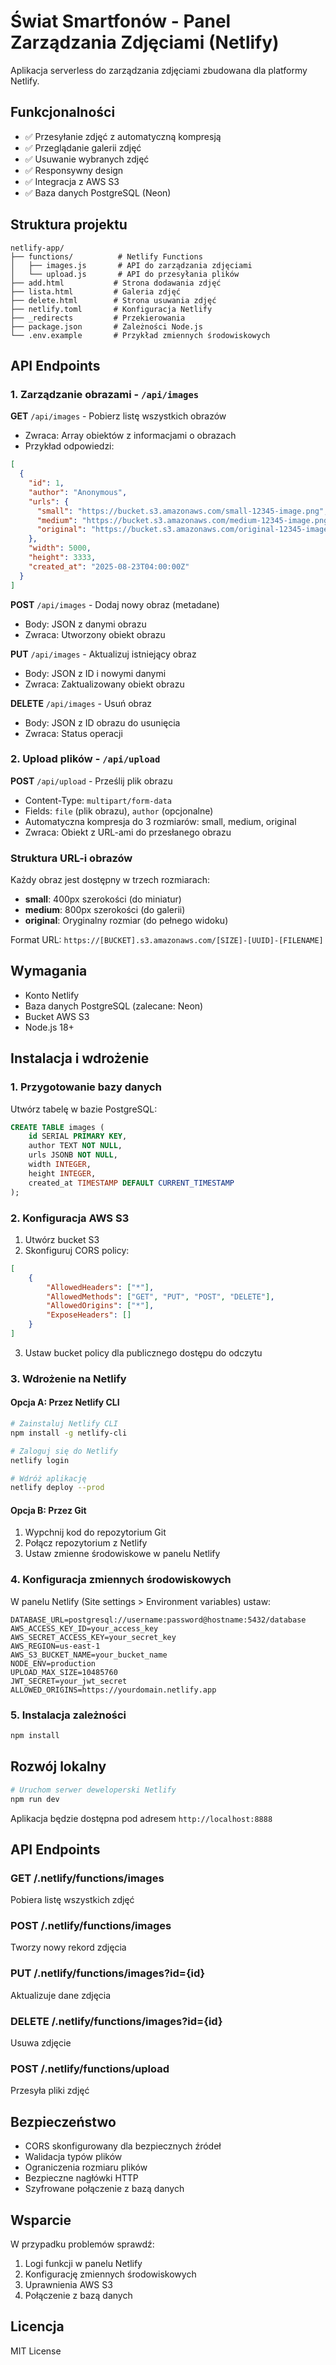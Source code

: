 # Świat Smartfonów - Panel Zarządzania Zdjęciami (Netlify)

Aplikacja serverless do zarządzania zdjęciami zbudowana dla platformy Netlify.

## Funkcjonalności

- ✅ Przesyłanie zdjęć z automatyczną kompresją
- ✅ Przeglądanie galerii zdjęć
- ✅ Usuwanie wybranych zdjęć
- ✅ Responsywny design
- ✅ Integracja z AWS S3
- ✅ Baza danych PostgreSQL (Neon)

## Struktura projektu

```
netlify-app/
├── functions/          # Netlify Functions
│   ├── images.js       # API do zarządzania zdjęciami
│   └── upload.js       # API do przesyłania plików
├── add.html           # Strona dodawania zdjęć
├── lista.html         # Galeria zdjęć
├── delete.html        # Strona usuwania zdjęć
├── netlify.toml       # Konfiguracja Netlify
├── _redirects         # Przekierowania
├── package.json       # Zależności Node.js
└── .env.example       # Przykład zmiennych środowiskowych
```

## API Endpoints

### 1. Zarządzanie obrazami - `/api/images`

**GET** `/api/images` - Pobierz listę wszystkich obrazów
- Zwraca: Array obiektów z informacjami o obrazach
- Przykład odpowiedzi:
```json
[
  {
    "id": 1,
    "author": "Anonymous",
    "urls": {
      "small": "https://bucket.s3.amazonaws.com/small-12345-image.png",
      "medium": "https://bucket.s3.amazonaws.com/medium-12345-image.png",
      "original": "https://bucket.s3.amazonaws.com/original-12345-image.png"
    },
    "width": 5000,
    "height": 3333,
    "created_at": "2025-08-23T04:00:00Z"
  }
]
```

**POST** `/api/images` - Dodaj nowy obraz (metadane)
- Body: JSON z danymi obrazu
- Zwraca: Utworzony obiekt obrazu

**PUT** `/api/images` - Aktualizuj istniejący obraz
- Body: JSON z ID i nowymi danymi
- Zwraca: Zaktualizowany obiekt obrazu

**DELETE** `/api/images` - Usuń obraz
- Body: JSON z ID obrazu do usunięcia
- Zwraca: Status operacji

### 2. Upload plików - `/api/upload`

**POST** `/api/upload` - Prześlij plik obrazu
- Content-Type: `multipart/form-data`
- Fields: `file` (plik obrazu), `author` (opcjonalne)
- Automatyczna kompresja do 3 rozmiarów: small, medium, original
- Zwraca: Obiekt z URL-ami do przesłanego obrazu

### Struktura URL-i obrazów

Każdy obraz jest dostępny w trzech rozmiarach:
- **small**: 400px szerokości (do miniatur)
- **medium**: 800px szerokości (do galerii)
- **original**: Oryginalny rozmiar (do pełnego widoku)

Format URL: `https://[BUCKET].s3.amazonaws.com/[SIZE]-[UUID]-[FILENAME]`

## Wymagania

- Konto Netlify
- Baza danych PostgreSQL (zalecane: Neon)
- Bucket AWS S3
- Node.js 18+

## Instalacja i wdrożenie

### 1. Przygotowanie bazy danych

Utwórz tabelę w bazie PostgreSQL:

```sql
CREATE TABLE images (
    id SERIAL PRIMARY KEY,
    author TEXT NOT NULL,
    urls JSONB NOT NULL,
    width INTEGER,
    height INTEGER,
    created_at TIMESTAMP DEFAULT CURRENT_TIMESTAMP
);
```

### 2. Konfiguracja AWS S3

1. Utwórz bucket S3
2. Skonfiguruj CORS policy:

```json
[
    {
        "AllowedHeaders": ["*"],
        "AllowedMethods": ["GET", "PUT", "POST", "DELETE"],
        "AllowedOrigins": ["*"],
        "ExposeHeaders": []
    }
]
```

3. Ustaw bucket policy dla publicznego dostępu do odczytu

### 3. Wdrożenie na Netlify

#### Opcja A: Przez Netlify CLI

```bash
# Zainstaluj Netlify CLI
npm install -g netlify-cli

# Zaloguj się do Netlify
netlify login

# Wdróż aplikację
netlify deploy --prod
```

#### Opcja B: Przez Git

1. Wypchnij kod do repozytorium Git
2. Połącz repozytorium z Netlify
3. Ustaw zmienne środowiskowe w panelu Netlify

### 4. Konfiguracja zmiennych środowiskowych

W panelu Netlify (Site settings > Environment variables) ustaw:

```
DATABASE_URL=postgresql://username:password@hostname:5432/database
AWS_ACCESS_KEY_ID=your_access_key
AWS_SECRET_ACCESS_KEY=your_secret_key
AWS_REGION=us-east-1
AWS_S3_BUCKET_NAME=your_bucket_name
NODE_ENV=production
UPLOAD_MAX_SIZE=10485760
JWT_SECRET=your_jwt_secret
ALLOWED_ORIGINS=https://yourdomain.netlify.app
```

### 5. Instalacja zależności

```bash
npm install
```

## Rozwój lokalny

```bash
# Uruchom serwer deweloperski Netlify
npm run dev
```

Aplikacja będzie dostępna pod adresem `http://localhost:8888`

## API Endpoints

### GET /.netlify/functions/images
Pobiera listę wszystkich zdjęć

### POST /.netlify/functions/images
Tworzy nowy rekord zdjęcia

### PUT /.netlify/functions/images?id={id}
Aktualizuje dane zdjęcia

### DELETE /.netlify/functions/images?id={id}
Usuwa zdjęcie

### POST /.netlify/functions/upload
Przesyła pliki zdjęć

## Bezpieczeństwo

- CORS skonfigurowany dla bezpiecznych źródeł
- Walidacja typów plików
- Ograniczenia rozmiaru plików
- Bezpieczne nagłówki HTTP
- Szyfrowane połączenie z bazą danych

## Wsparcie

W przypadku problemów sprawdź:
1. Logi funkcji w panelu Netlify
2. Konfigurację zmiennych środowiskowych
3. Uprawnienia AWS S3
4. Połączenie z bazą danych

## Licencja

MIT License
